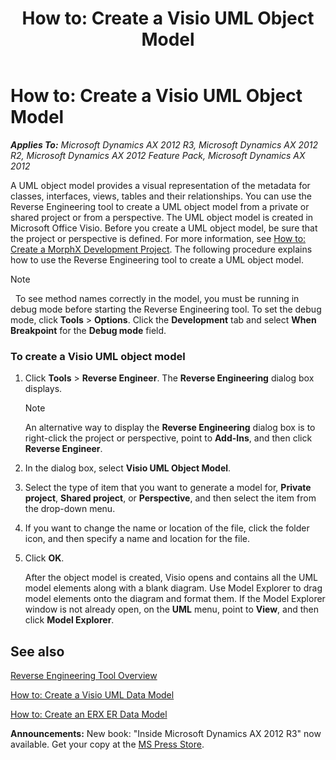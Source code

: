﻿---
title: 'How to: Create a Visio UML Object Model'
TOCTitle: 'How to: Create a Visio UML Object Model'
ms:assetid: 717795f4-2040-4b0b-8797-be2c51f6dc41
ms:mtpsurl: https://msdn.microsoft.com/en-us/library/Aa610960(v=AX.60)
ms:contentKeyID: 35244927
ms.date: 05/18/2015
mtps_version: v=AX.60
---

# How to: Create a Visio UML Object Model 


_**Applies To:** Microsoft Dynamics AX 2012 R3, Microsoft Dynamics AX 2012 R2, Microsoft Dynamics AX 2012 Feature Pack, Microsoft Dynamics AX 2012_

A UML object model provides a visual representation of the metadata for classes, interfaces, views, tables and their relationships. You can use the Reverse Engineering tool to create a UML object model from a private or shared project or from a perspective. The UML object model is created in Microsoft Office Visio. Before you create a UML object model, be sure that the project or perspective is defined. For more information, see [How to: Create a MorphX Development Project](how-to-create-a-morphx-development-project.md). The following procedure explains how to use the Reverse Engineering tool to create a UML object model.


> [!NOTE]
> <P>&nbsp;&nbsp;To see method names correctly in the model, you must be running in debug mode before starting the Reverse Engineering tool. To set the debug mode, click <STRONG>Tools</STRONG> &gt; <STRONG>Options</STRONG>. Click the <STRONG>Development</STRONG> tab and select <STRONG>When Breakpoint</STRONG> for the <STRONG>Debug mode</STRONG> field.</P>



### To create a Visio UML object model

1.  Click **Tools** \> **Reverse Engineer**. The **Reverse Engineering** dialog box displays.
    

    > [!NOTE]
    > <P>An alternative way to display the <STRONG>Reverse Engineering</STRONG> dialog box is to right-click the project or perspective, point to <STRONG>Add-Ins</STRONG>, and then click <STRONG>Reverse Engineer</STRONG>.</P>



2.  In the dialog box, select **Visio UML Object Model**.

3.  Select the type of item that you want to generate a model for, **Private project**, **Shared project**, or **Perspective**, and then select the item from the drop-down menu.

4.  If you want to change the name or location of the file, click the folder icon, and then specify a name and location for the file.

5.  Click **OK**.
    
    After the object model is created, Visio opens and contains all the UML model elements along with a blank diagram. Use Model Explorer to drag model elements onto the diagram and format them. If the Model Explorer window is not already open, on the **UML** menu, point to **View**, and then click **Model Explorer**.

## See also

[Reverse Engineering Tool Overview](reverse-engineering-tool-overview.md)

[How to: Create a Visio UML Data Model](how-to-create-a-visio-uml-data-model.md)

[How to: Create an ERX ER Data Model](how-to-create-an-erx-er-data-model.md)

  
**Announcements:** New book: "Inside Microsoft Dynamics AX 2012 R3" now available. Get your copy at the [MS Press Store](https://www.microsoftpressstore.com/store/inside-microsoft-dynamics-ax-2012-r3-9780735685109).

